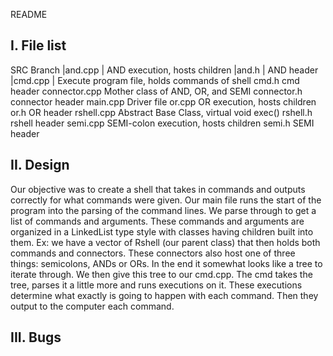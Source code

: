 README

I. File list
------------
SRC Branch
|and.cpp   |	AND execution, hosts children
|and.h     |	AND header
|cmd.cpp   |	Execute program file, holds commands of shell
cmd.h				cmd header
connector.cpp		Mother class of AND, OR, and SEMI
connector.h			connector header
main.cpp			Driver file
	or.cpp				OR execution, hosts children
	or.h				OR header
	rshell.cpp			Abstract Base Class, virtual void exec()
	rshell.h			rshell header
	semi.cpp			SEMI-colon execution, hosts children
	semi.h				SEMI header

II. Design
-----------

Our objective was to create a shell that takes in commands and outputs correctly for what commands were given.
Our main file runs the start of the program into the parsing of the command lines. We parse through to get a 
list of commands and arguments. These commands and arguments are organized in a LinkedList type style with classes
having children built into them. Ex: we have a vector of Rshell (our parent class) that then holds both commands
and connectors. These connectors also host one of three things: semicolons, ANDs or ORs. In the end it somewhat 
looks like a tree to iterate through. We then give this tree to our cmd.cpp. The cmd takes the tree, parses it
a little more and runs executions on it. These executions determine what exactly is going to happen with each command. 
Then they output to the computer each command.

III. Bugs
-----------

